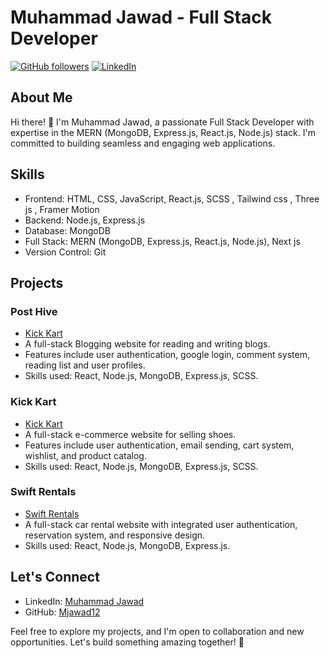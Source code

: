 # Muhammad Jawad - Full Stack Developer

[![GitHub followers](https://img.shields.io/github/followers/Mjawad12?label=Follow&style=social)](https://github.com/Mjawad12)
[![LinkedIn](https://img.shields.io/badge/LinkedIn-Connect-blue)](https://www.linkedin.com/in/muhammad-jawad-08a793268/)

## About Me

Hi there! 👋 I'm Muhammad Jawad, a passionate Full Stack Developer with expertise in the MERN (MongoDB, Express.js, React.js, Node.js) stack. I'm committed to building seamless and engaging web applications.

## Skills

- Frontend: HTML, CSS, JavaScript, React.js, SCSS , Tailwind css , Three js , Framer Motion
- Backend: Node.js, Express.js
- Database: MongoDB
- Full Stack: MERN (MongoDB, Express.js, React.js, Node.js), Next js
- Version Control: Git

## Projects

### Post Hive
- [Kick Kart](https://posthive-phi.vercel.app/)
- A full-stack Blogging website for reading and writing blogs.
- Features include user authentication, google login, comment system, reading list and user profiles.
- Skills used: React, Node.js, MongoDB, Express.js, SCSS.

### Kick Kart
- [Kick Kart](https://kickkart.vercel.app/)
- A full-stack e-commerce website for selling shoes.
- Features include user authentication, email sending, cart system, wishlist, and product catalog.
- Skills used: React, Node.js, MongoDB, Express.js, SCSS.

### Swift Rentals
- [Swift Rentals](https://swift-rentals.vercel.app/)
- A full-stack car rental website with integrated user authentication, reservation system, and responsive design.
- Skills used: React, Node.js, MongoDB, Express.js.

## Let's Connect

- LinkedIn: [Muhammad Jawad](https://www.linkedin.com/in/muhammad-jawad-08a793268/)
- GitHub: [Mjawad12](https://github.com/Mjawad12)

Feel free to explore my projects, and I'm open to collaboration and new opportunities. Let's build something amazing together! 🚀

